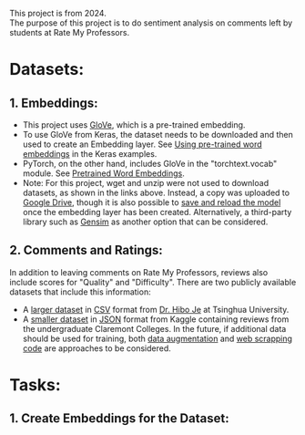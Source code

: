 This project is from 2024.<br/>
The purpose of this project is to do sentiment analysis on comments left by students at Rate My Professors.<br/>
# Datasets:
## 1. Embeddings:
  - This project uses [GloVe](https://nlp.stanford.edu/projects/glove/), which is a pre-trained embedding.
  - To use GloVe from Keras, the dataset needs to be downloaded and then used to create an Embedding layer. See [Using pre-trained word embeddings](https://keras.io/examples/nlp/pretrained_word_embeddings/) in the Keras examples.
  - PyTorch, on the other hand, includes GloVe in the "torchtext.vocab" module. See [Pretrained Word Embeddings](https://docs.pytorch.org/text/stable/vocab.html#pretrained-word-embeddings).
  - Note: For this project, wget and unzip were not used to download datasets, as shown in the links above. Instead, a copy was uploaded to [Google Drive](https://colab.research.google.com/notebooks/io.ipynb#scrollTo=c2W5A2px3doP), though it is also possible to [save and reload the model](https://www.tensorflow.org/guide/keras/serialization_and_saving) once the embedding layer has been created. Alternatively, a third-party library such as [Gensim](https://radimrehurek.com/gensim/) as another option that can be considered.
## 2. Comments and Ratings:
In addition to leaving comments on Rate My Professors, reviews also include scores for "Quality" and "Difficulty". There are two publicly available datasets that include this information:
  - A [larger dataset](https://data.mendeley.com/datasets/fvtfjyvw7d/2) in [CSV](https://docs.python.org/3/library/csv.html) format from [Dr. Hibo Je](https://data.mendeley.com/datasets/fvtfjyvw7d/2) at Tsinghua University.
  - A [smaller dataset](https://www.kaggle.com/datasets/tilorc/rate-my-professor-reviews-5c-colleges) in [JSON](https://docs.python.org/3/library/json.html) format from Kaggle containing reviews from the undergraduate Claremont Colleges.
In the future, if additional data should be used for training, both [data augmentation](https://neptune.ai/blog/data-augmentation-nlp) and [web scrapping code](https://pypi.org/project/RateMyProfessorAPI/) are approaches to be considered.

# Tasks:
## 1. Create Embeddings for the Dataset:
